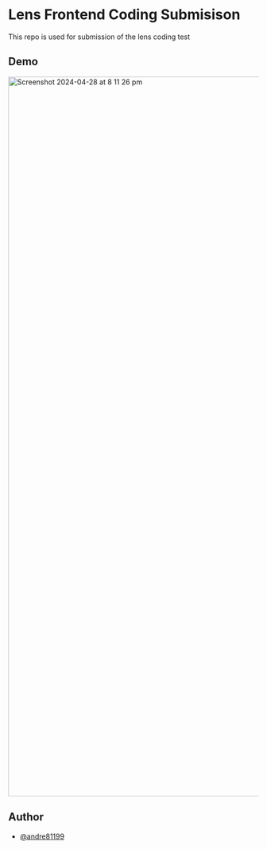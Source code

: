 # Lens Frontend Coding Submisison

This repo is used for submission of the lens coding test

## Demo
<img width="1447" alt="Screenshot 2024-04-28 at 8 11 26 pm" src="https://github.com/andre81199/CambiaLens/assets/121079329/07b79928-2b99-42d2-8557-322cdc0f52f9">

## Author
- [@andre81199](https://www.github.com/andre81199)

